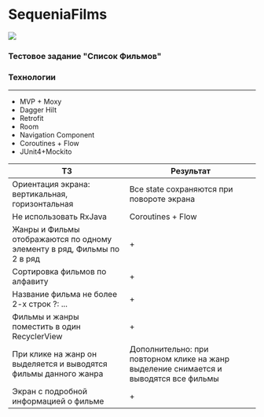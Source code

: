 # SequeniaFilms

![](https://hhcdn.ru/employer-logo/1732671.png)

###   **Тестовое задание "Список Фильмов"**

### Технологии
                
----
- MVP + Moxy
- Dagger Hilt
- Retrofit
- Room
- Navigation Component
- Coroutines + Flow
- JUnit4+Mockito

ТЗ  | Результат
------------- | -------------
Ориентация экрана: вертикальная, горизонтальная  | Все state сохраняются при повороте экрана
Не использовать RxJava | Coroutines + Flow
Жанры и Фильмы отображаются по одному элементу в ряд, Фильмы по 2 в ряд | +
Сортировка фильмов по алфавиту  | +
Название фильма не более 2-х строк ?: ... | +
Фильмы и жанры поместить в один RecyclerView | +
При клике на жанр он выделяется и выводятся фильмы данного жанра | Дополнительно: при повторном клике на жанр выделение снимается и выводятся все фильмы
Экран с подробной информацией о фильме | +
